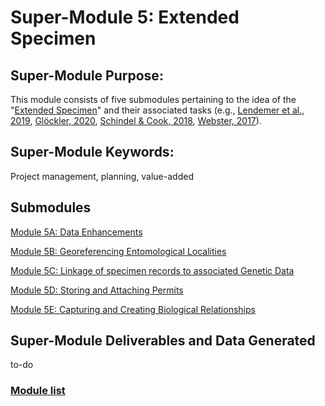 # Super-Module 5: Extended Specimen

## Super-Module Purpose:
This module consists of five submodules pertaining to the idea of the "[Extended Specimen](https://www.google.com/search?q=what+is+an+Extended+Specimen+definition&biw=1245&bih=705&sxsrf=ALeKk03H2nGJHGGPJOdGMk97OfMdWBKm4Q%3A1621180157284&ei=_T6hYOryEMiUtAbhqaeACw&oq=what+is+an+Extended+Specimen+definition&gs_lcp=Cgdnd3Mtd2l6EAMyCAghEBYQHRAeOgcIIxCwAxAnOgcIABBHELADOgcIIxCuAhAnOgQIIRAKUNGDAVickQFg75MBaANwAngAgAFhiAGcCJIBAjEymAEAoAEBqgEHZ3dzLXdpesgBBMABAQ&sclient=gws-wiz&ved=0ahUKEwiq5ZDbxs7wAhVICs0KHeHUCbA4ChDh1QMIDg&uact=5)" and their associated tasks (e.g., [Lendemer et al., 2019](https://academic.oup.com/bioscience/article/70/1/23/5637849), [Glöckler, 2020](https://biss.pensoft.net/article/59076/), [Schindel & Cook, 2018](https://journals.plos.org/plosbiology/article?id=10.1371/journal.pbio.2006125), [Webster, 2017](https://books.google.com/books?hl=en&lr=&id=sjsPEAAAQBAJ&oi=fnd&pg=PP1&dq=he+Extended+Specimen:+Emerging+Frontiers+in+Collections-based+Ornithological+Research&ots=Clgk3PXPEf&sig=4z6QdJAhCj1g4tCrYb5HpqODy3g#v=onepage&q=he%20Extended%20Specimen%3A%20Emerging%20Frontiers%20in%20Collections-based%20Ornithological%20Research&f=false)).

## Super-Module Keywords:
Project management, planning, value-added

## Submodules
[Module 5A: Data Enhancements](module_5A.md)

[Module 5B: Georeferencing Entomological Localities](module_5B.md)

[Module 5C: Linkage of specimen records to associated Genetic Data](module_5C.md)

[Module 5D: Storing and Attaching Permits](module_5D.md)

[Module 5E: Capturing and Creating Biological Relationships](module_5E.md)


## Super-Module Deliverables and Data Generated
to-do

### [Module list](https://entcollnet.github.io/BugFlow/modules/)
